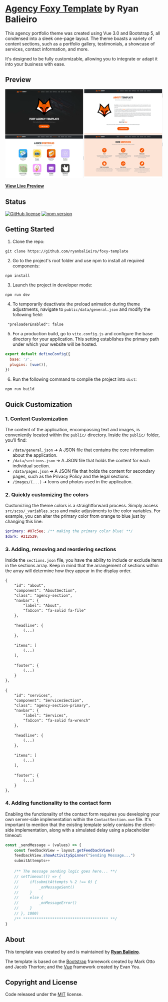 # [Agency Foxy Template](https://ryanbalieiro.github.io/foxy-template/) by Ryan Balieiro

This agency portfolio theme was created using Vue 3.0 and Bootstrap 5, all condensed into a sleek one-page layout. The theme boasts a variety of content sections, such as a portfolio gallery, testimonials, a showcase of services, contact information, and more. 

It's designed to be fully customizable, allowing you to integrate or adapt it into your business with ease.

## Preview
![alt tag1](screenshots/preview.png)

**[View Live Preview](https://ryanbalieiro.github.io/foxy-template/)**

## Status

[![GitHub license](https://img.shields.io/badge/license-MIT-blue.svg)](https://raw.githubusercontent.com/StartBootstrap/startbootstrap-agency/master/LICENSE)
[![npm version](https://img.shields.io/npm/v/startbootstrap-agency.svg)](https://www.npmjs.com/package/startbootstrap-agency)

## Getting Started

1. Clone the repo:
```
git clone https://github.com/ryanbalieiro/foxy-template
```

2. Go to the project's root folder and use npm to install all required components:
```
npm install
```

3. Launch the project in developer mode:
```
npm run dev
```

4. To temporarily deactivate the preload animation during theme adjustments, navigate to `public/data/general.json` and modify the following field:

```
 "preloaderEnabled": false
```

5. For a production build, go to `vite.config.js` and configure the base directory for your application. This setting establishes the primary path under which your website will be hosted.

```js
export default defineConfig({
  base: '/',
  plugins: [vue()],
})
```

6. Run the following command to compile the project into `dist`:

```
npm run build
```

## Quick Customization

### 1. Content Customization
The content of the application, encompassing text and images, is conveniently located within the `public/` directory. Inside the `public/` folder, you'll find:

- `/data/general.json` ➔ A JSON file that contains the core information about the application.
- `/data/sections.json` ➔ A JSON file that holds the content for each individual section.
- `/data/pages.json` ➔ A JSON file that holds the content for secondary pages, such as the Privacy Policy and the legal sections.
- `/images/(...)` ➔ Icons and photos used in the application.

### 2. Quickly customizing the colors

Customizing the theme colors is a straightforward process. Simply access `src/scss/_variables.scss` and make adjustments to the color variables. For example, you can alter the primary color from orange to blue just by changing this line:

```scss
$primary: #07c5ee; /** making the primary color blue! **/
$dark: #212529;
```

### 3. Adding, removing and reordering sections

Inside the `sections.json` file, you have the ability to include or exclude items in the sections array. Keep in mind that the arrangement of sections within the array will determine how they appear in the display order. 

```
{
    "id": "about",
    "component": "AboutSection",
    "class": "agency-section",
    "navbar": {
        "label": "About",
        "faIcon": "fa-solid fa-file"
    },

    "headline": {
        (...)
    },

    "items": [
        (...)
    ],

    "footer": {
        (...)
    }
},

{
    "id": "services",
    "component": "ServicesSection",
    "class": "agency-section-primary",
    "navbar": {
        "label": "Services",
        "faIcon": "fa-solid fa-wrench"
    },

    "headline": {
        (...)
    },

    "items": [
        (...)
    ],

    "footer": {
        (...)
    }
},
```

### 4. Adding functionality to the contact form

Enabling the functionality of the contact form requires you developing your own server-side implementation within the `ContactSection.vue` file. It's important to mention that the existing template solely contains the client-side implementation, along with a simulated delay using a placeholder timeout:

```js
const _sendMessage = (values) => {
    const feedbackView = layout.getFeedbackView()
    feedbackView.showActivitySpinner("Sending Message...")
    submitAttempts++

    /** The message sending logic goes here... **/
    // setTimeout(() => {
    //     if(submitAttempts % 2 !== 0) {
    //         _onMessageSent()
    //     }
    //     else {
    //         _onMessageError()
    //     }
    // }, 1000)
    /** ************************************** **/
}
```

## About

This template was created by and is maintained by **[Ryan Balieiro](https://ryanbalieiro.com/)**.

The template is based on the [Bootstrap](https://getbootstrap.com/) framework created by Mark Otto and Jacob Thorton; and the [Vue](https://vuejs.org/) framework created by Evan You.


## Copyright and License

Code released under the [MIT](https://github.com/StartBootstrap/startbootstrap-agency/blob/master/LICENSE) license.